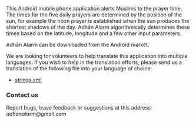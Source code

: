 This Android mobile phone application alerts Muslims to the prayer time.  The times for the five daily prayers are determined by the position of the sun, for example the noon prayer is established when the sun produces the shortest shadows of the day.  Adhān Alarm algorithmically determines these times based on the latitude, longitude and a few other input parameters.

Adhān Alarm can be downloaded from the Android market.

We are looking for volunteers to help translate this application into multiple languages.  If you wish to help in the translation efforts, please send us a translation of the following file into your language of choice:
  * [strings.xml](http://adhanalarm.googlecode.com/svn/trunk/AdhanAlarm/res/values/strings.xml)

### Contact us ###

Report bugs, leave feedback or suggestions at this address: _adhanalarm@gmail.com_